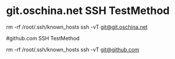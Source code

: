 # git.oschina.net  SSH TestMethod

rm -rf /root/.ssh/known_hosts
ssh -vT git@git.oschina.net

#github.com SSH TestMethod

rm -rf /root/.ssh/known_hosts
ssh -vT git@github.com